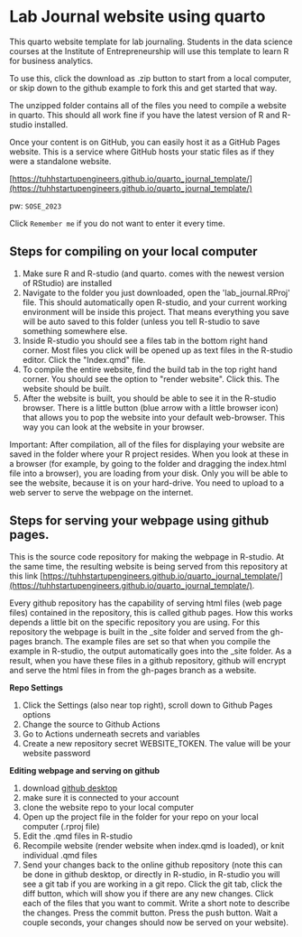 # Lab Journal website using quarto

This quarto website template  for lab journaling. Students in the data science courses at the Institute of Entrepreneurship will use this template to learn R for business analytics. 

To use this, click the download as .zip button to start from a local computer, or skip down to the github example to fork this and get started that way.

The unzipped folder contains all of the files you need to compile a website in quarto. This should all work fine if you have the latest version of R and R-studio installed.

Once your content is on GitHub, you can easily host it as a GitHub Pages website. This is a service where GitHub hosts your static files as if they were a standalone website.

[https://tuhhstartupengineers.github.io/quarto_journal_template/](https://tuhhstartupengineers.github.io/quarto_journal_template/)

pw: `SOSE_2023` 

Click `Remember me` if you do not want to enter it every time.

## Steps for compiling on your local computer

1. Make sure R and R-studio (and quarto. comes with the newest version of RStudio) are installed
2. Navigate to the folder you just downloaded, open the 'lab_journal.RProj' file. This should automatically open R-studio, and your current working environment will be inside this project. That means everything you save will be auto saved to this folder (unless you tell R-studio to save something somewhere else.
3. Inside R-studio you should see a files tab in the bottom right hand corner. Most files you click will be opened up as text files in the R-studio editor. Click the "Index.qmd" file.
4. To compile the entire website, find the build tab in the top right hand corner. You should see the option to "render website". Click this. The website should be built.
5. After the website is built, you should be able to see it in the R-studio browser. There is a little button (blue arrow with a little browser icon) that allows you to pop the website into your default web-browser. This way you can look at the website in your browser. 

Important: After compilation, all of the files for displaying your website are saved in the folder where your R project resides. When you look at these in a browser (for example, by going to the folder and dragging the index.html file into a browser), you are loading from your disk. Only you will be able to see the website, because it is on your hard-drive. You need to upload to a web server to serve the webpage on the internet.

## Steps for serving your webpage using github pages.

This is the source code repository for making the webpage in R-studio. At the same time, the resulting website is being served from this repository at this link [https://tuhhstartupengineers.github.io/quarto_journal_template/](https://tuhhstartupengineers.github.io/quarto_journal_template/).

Every github repository has the capability of serving html files (web page files) contained in the repository, this is called github pages. How this works depends a little bit on the specific repository you are using. For this repository the webpage is built in the _site folder and served from the gh-pages branch. The example files are set so that when you compile the example in R-studio, the output automatically goes into the _site folder. As a result, when you have these files in a github repository, github will encrypt and serve the html files in from the gh-pages branch as a website.

**Repo Settings**

1. Click the Settings (also near top right), scroll down to Github Pages options
2. Change the source to Github Actions
3. Go to Actions underneath secrets and variables
4. Create a new repository secret WEBSITE_TOKEN. The value will be your website password


**Editing webpage and serving on github**

1. download [github desktop](https://desktop.github.com)
2. make sure it is connected to your account
3. clone the website repo to your local computer
4. Open up the project file in the folder for your repo on your local computer (.rproj file)
5. Edit the .qmd files in R-studio
6. Recompile website (render website when index.qmd is loaded), or knit individual .qmd files
7. Send your changes back to the online github repository (note this can be done in github desktop, or directly in R-studio, in R-studio you will see a git tab if you are working in a git repo. Click the git tab, click the diff button, which will show you if there are any new changes. Click each of the files that you want to commit. Write a short note to describe the changes. Press the commit button. Press the push button. Wait a couple seconds, your changes should now be served on your website).

